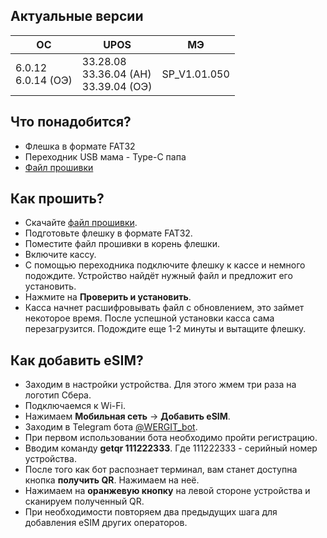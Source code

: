 <style>
   .markdown-content h2 {  
      margin-top: 2rem; 
      margin-bottom: 2rem; 
      font-size: 1.875rem; 
   }
   .markdown-content ul {
      list-style-type: disc; 
      font-size: 1.25rem; 
      display: flex; 
      flex-direction: column; 
      gap: 1rem; 
      padding-left: 20px; 
   }
   .markdown-content a:hover {
      text-decoration: underline;
   }
   .markdown-content table {
      min-width: 100%;
   }
   .markdown-content th {
      padding-left: 0.5rem;    
      padding-right: 0.5rem;   
      padding-top: 0.5rem;     
      padding-bottom: 0.5rem;  
      text-align: left;        
      font-size: 0.875rem;     
      line-height: 1.25rem;    
      font-weight: 500;        
      border: 1px solid;       
      border-color: #e5e7eb;
   }
   .markdown-content td {
      padding: 0.75rem 0.5rem;
      font-size: 0.875rem;
      line-height: 1.25rem;
      border: 1px solid #e5e7eb;
   }
</style>

## <a id="1">Актуальные версии</a>

| ОС                    | UPOS                                       | МЭ           |
| --------------------- | ------------------------------------------ | ------------ |
| 6.0.12<br>6.0.14 (ОЭ) | 33.28.08<br>33.36.04 (АН)<br>33.39.04 (ОЭ) | SP_V1.01.050 |

## <a id="2">Что понадобится?</a>

- Флешка в формате FAT32
- Переходник USB мама - Type-C папа
- [Файл прошивки](https://drive.google.com/uc?export=download&id=1zp8lapO00GubC86cOwkxooq8cZBRzLb5)

## <a id="3">Как прошить?</a>

- Скачайте [файл прошивки](https://drive.google.com/uc?export=download&id=1zp8lapO00GubC86cOwkxooq8cZBRzLb5).
- Подготовьте флешку в формате FAT32.
- Поместите файл прошивки в корень флешки.
- Включите кассу.
- С помощью переходника подключите флешку к кассе и немного подождите. Устройство найдёт нужный файл и предложит его установить.
- Нажмите на **Проверить и установить**.
- Касса начнет расшифровывать файл с обновлением, это займет некоторое время. После успешной установки касса сама перезагрузится. Подождите еще 1-2 минуты и вытащите флешку.

## <a id="4">Как добавить eSIM?</a>

- Заходим в настройки устройства. Для этого жмем три раза на логотип Сбера.
- Подключаемся к Wi-Fi.
- Нажимаем **Мобильная сеть** → **Добавить eSIM**.
- Заходим в Telegram бота [@WERGIT_bot](https://t.me/WERGIT_bot).
- При первом использовании бота необходимо пройти регистрацию.
- Вводим команду **getqr 111222333**. Где 111222333 - серийный номер устройства.
- После того как бот распознает терминал, вам станет доступна кнопка **получить QR**. Нажимаем на неё.
- Нажимаем на **оранжевую кнопку** на левой стороне устройства и сканируем полученный QR.
- При необходимости повторяем два предыдущих шага для добавления eSIM других операторов.
